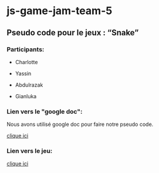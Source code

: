 # js-game-jam-team-5

## Pseudo code pour le jeux : “Snake”

### Participants:

- Charlotte

- Yassin

- Abdulrazak

- Gianluka

### Lien vers le "google doc":

Nous avons utilisé google doc pour faire notre pseudo code.

[clique ici](https://docs.google.com/document/d/1OOFUzai2R5E7NC_kkiuuTTM4kHixjCN_GSlzlFvnIlM/edit?userstoinvite=lolabuquet%40gmail.com&ts=5f86bd46&actionButton=1)

### Lien vers le jeu:

[clique ici](https://makraiyassin.github.io/js-game-jam-team-5)
